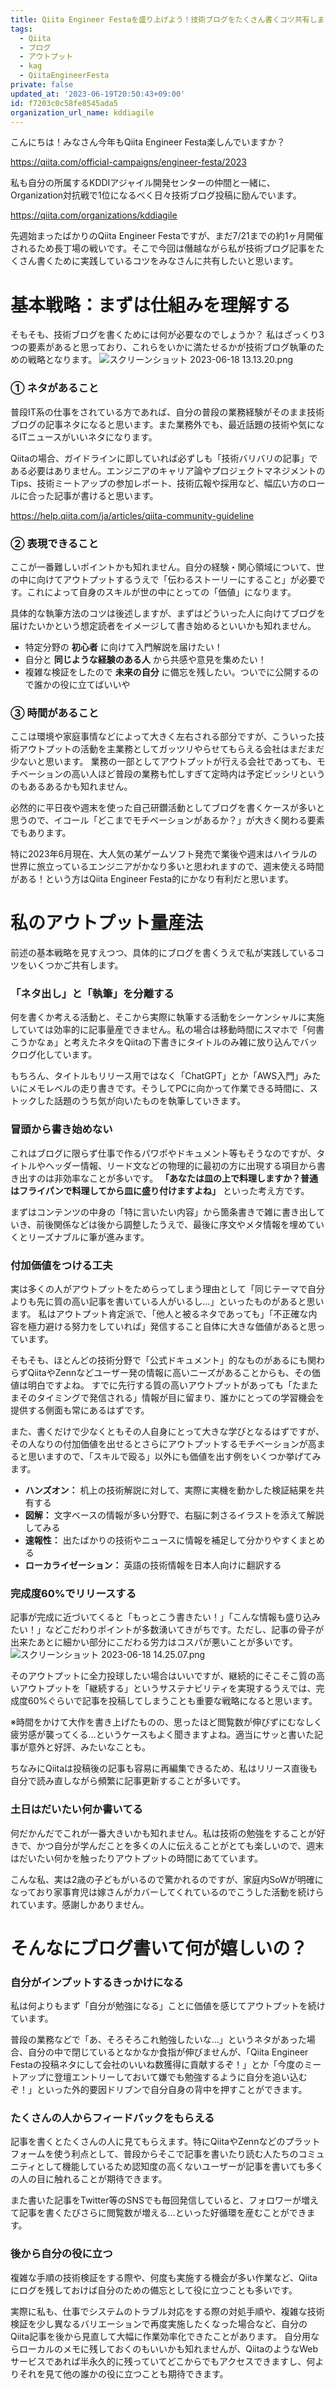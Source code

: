 ```yaml
---
title: Qiita Engineer Festaを盛り上げよう！技術ブログをたくさん書くコツ共有します
tags:
  - Qiita
  - ブログ
  - アウトプット
  - kag
  - QiitaEngineerFesta
private: false
updated_at: '2023-06-19T20:50:43+09:00'
id: f7203c0c58fe8545ada5
organization_url_name: kddiagile
---
```

こんにちは！みなさん今年もQiita Engineer Festa楽しんでいますか？

https://qiita.com/official-campaigns/engineer-festa/2023

私も自分の所属するKDDIアジャイル開発センターの仲間と一緒に、Organization対抗戦で1位になるべく日々技術ブログ投稿に励んでいます。

https://qiita.com/organizations/kddiagile

先週始まったばかりのQiita Engineer Festaですが、まだ7/21までの約1ヶ月開催されるため長丁場の戦いです。そこで今回は僭越ながら私が技術ブログ記事をたくさん書くために実践しているコツをみなさんに共有したいと思います。


# 基本戦略：まずは仕組みを理解する

そもそも、技術ブログを書くためには何が必要なのでしょうか？
私はざっくり3つの要素があると思っており、これらをいかに満たせるかが技術ブログ執筆のための戦略となります。
![スクリーンショット 2023-06-18 13.13.20.png](https://qiita-image-store.s3.ap-northeast-1.amazonaws.com/0/1633856/ebd8f05d-a282-b65b-13c5-b6dc570f5030.png)


### ① ネタがあること
普段IT系の仕事をされている方であれば、自分の普段の業務経験がそのまま技術ブログの記事ネタになると思います。また業務外でも、最近話題の技術や気になるITニュースがいいネタになります。

Qiitaの場合、ガイドラインに即していれば必ずしも「技術バリバリの記事」である必要はありません。エンジニアのキャリア論やプロジェクトマネジメントのTips、技術ミートアップの参加レポート、技術広報や採用など、幅広い方のロールに合った記事が書けると思います。

https://help.qiita.com/ja/articles/qiita-community-guideline


### ② 表現できること
ここが一番難しいポイントかも知れません。自分の経験・関心領域について、世の中に向けてアウトプットするうえで「伝わるストーリーにすること」が必要です。これによって自身のスキルが世の中にとっての「価値」になります。

具体的な執筆方法のコツは後述しますが、まずはどういった人に向けてブログを届けたいかという想定読者をイメージして書き始めるといいかも知れません。

- 特定分野の **初心者** に向けて入門解説を届けたい！
- 自分と **同じような経験のある人** から共感や意見を集めたい！
- 複雑な検証をしたので **未来の自分** に備忘を残したい。ついでに公開するので誰かの役に立てばいいや


### ③ 時間があること
ここは環境や家庭事情などによって大きく左右される部分ですが、こういった技術アウトプットの活動を主業務としてガッツリやらせてもらえる会社はまだまだ少ないと思います。
業務の一部としてアウトプットが行える会社であっても、モチベーションの高い人ほど普段の業務も忙しすぎて定時内は予定ビッシリというのもあるあるかも知れません。

必然的に平日夜や週末を使った自己研鑽活動としてブログを書くケースが多いと思うので、イコール「どこまでモチベーションがあるか？」が大きく関わる要素でもあります。

特に2023年6月現在、大人気の某ゲームソフト発売で業後や週末はハイラルの世界に旅立っているエンジニアがかなり多いと思われますので、週末使える時間がある！という方はQiita Engineer Festa的にかなり有利だと思います。


# 私のアウトプット量産法

前述の基本戦略を見すえつつ、具体的にブログを書くうえで私が実践しているコツをいくつかご共有します。


### 「ネタ出し」と「執筆」を分離する
何を書くか考える活動と、そこから実際に執筆する活動をシーケンシャルに実施していては効率的に記事量産できません。私の場合は移動時間にスマホで「何書こうかなぁ」と考えたネタをQiitaの下書きにタイトルのみ雑に放り込んでバックログ化しています。

もちろん、タイトルもリリース用ではなく「ChatGPT」とか「AWS入門」みたいにメモレベルの走り書きです。そうしてPCに向かって作業できる時間に、ストックした話題のうち気が向いたものを執筆していきます。


### 冒頭から書き始めない
これはブログに限らず仕事で作るパワポやドキュメント等もそうなのですが、タイトルやヘッダー情報、リード文などの物理的に最初の方に出現する項目から書き出すのは非効率なことが多いです。
**「あなたは皿の上で料理しますか？普通はフライパンで料理してから皿に盛り付けますよね」** といった考え方です。

まずはコンテンツの中身の「特に言いたい内容」から箇条書きで雑に書き出していき、前後関係などは後から調整したうえで、最後に序文やメタ情報を埋めていくとリーズナブルに筆が進みます。


### 付加価値をつける工夫
実は多くの人がアウトプットをためらってしまう理由として「同じテーマで自分よりも先に質の高い記事を書いている人がいるし…」といったものがあると思います。
私はアウトプット肯定派で、「他人と被るネタであっても」「不正確な内容を極力避ける努力をしていれば」発信すること自体に大きな価値があると思っています。

そもそも、ほとんどの技術分野で「公式ドキュメント」的なものがあるにも関わらずQiitaやZennなどユーザー発の情報に高いニーズがあることからも、その価値は明白ですよね。
すでに先行する質の高いアウトプットがあっても「たまたまそのタイミングで発信される」情報が目に留まり、誰かにとっての学習機会を提供する側面も常にあるはずです。

また、書くだけで少なくともその人自身にとって大きな学びとなるはずですが、その人なりの付加価値を出せるとさらにアウトプットするモチベーションが高まると思いますので、「スキルで殴る」以外にも価値を出す例をいくつか挙げてみます。

- **ハンズオン：** 机上の技術解説に対して、実際に実機を動かした検証結果を共有する
- **図解：** 文字ベースの情報が多い分野で、右脳に刺さるイラストを添えて解説してみる
- **速報性：** 出たばかりの技術やニュースに情報を補足して分かりやすくまとめる
- **ローカライゼーション：** 英語の技術情報を日本人向けに翻訳する


### 完成度60%でリリースする
記事が完成に近づいてくると「もっとこう書きたい！」「こんな情報も盛り込みたい！」などこだわりポイントが多数湧いてきがちです。ただし、記事の骨子が出来たあとに細かい部分にこだわる労力はコスパが悪いことが多いです。
![スクリーンショット 2023-06-18 14.25.07.png](https://qiita-image-store.s3.ap-northeast-1.amazonaws.com/0/1633856/9515a1df-335f-1d04-2874-391c663d3c54.png)

そのアウトプットに全力投球したい場合はいいですが、継続的にそこそこ質の高いアウトプットを「継続する」というサステナビリティを実現するうえでは、完成度60%ぐらいで記事を投稿してしまうことも重要な戦略になると思います。

※時間をかけて大作を書き上げたものの、思ったほど閲覧数が伸びずにむなしく疲労感が襲ってくる…というケースもよく聞きますよね。適当にサッと書いた記事が意外と好評、みたいなことも。

ちなみにQiitaは投稿後の記事も容易に再編集できるため、私はリリース直後も自分で読み直しながら頻繁に記事更新することが多いです。


### 土日はだいたい何か書いてる
何だかんだでこれが一番大きいかも知れません。私は技術の勉強をすることが好きで、かつ自分が学んだことを多くの人に伝えることがとても楽しいので、週末はだいたい何かを触ったりアウトプットの時間にあてています。

こんな私、実は2歳の子どもがいるので驚かれるのですが、家庭内SoWが明確になっており家事育児は嫁さんがカバーしてくれているのでこうした活動を続けられています。感謝しかありません。


# そんなにブログ書いて何が嬉しいの？

### 自分がインプットするきっかけになる
私は何よりもまず「自分が勉強になる」ことに価値を感じてアウトプットを続けています。

普段の業務などで「あ、そろそろこれ勉強したいな…」というネタがあった場合、自分の中で閉じているとなかなか食指が伸びませんが、「Qiita Engineer Festaの投稿ネタにして会社のいいね数獲得に貢献するぞ！」とか「今度のミートアップに登壇エントリーしておいて嫌でも勉強するように自分を追い込むぞ！」といった外的要因ドリブンで自分自身の背中を押すことができます。


### たくさんの人からフィードバックをもらえる
記事を書くとたくさんの人に見てもらえます。特にQiitaやZennなどのプラットフォームを使う利点として、普段からそこで記事を書いたり読む人たちのコミュニティとして機能しているため認知度の高くないユーザーが記事を書いても多くの人の目に触れることが期待できます。

また書いた記事をTwitter等のSNSでも毎回発信していると、フォロワーが増えて記事を書くたびさらに閲覧数が増える…といった好循環を産むことができます。


### 後から自分の役に立つ
複雑な手順の技術検証をする際や、何度も実施する機会が多い作業など、Qiitaにログを残しておけば自分のための備忘として役に立つことも多いです。

実際に私も、仕事でシステムのトラブル対応をする際の対処手順や、複雑な技術検証を少し異なるバリエーションで再度実施したくなった場合など、自分のQiita記事を後から見直して大幅に作業効率化できたことがあります。
自分用ならローカルのメモに残しておくのもいいかも知れませんが、QiitaのようなWebサービスであれば半永久的に残っていてどこからでもアクセスできますし、何よりそれを見て他の誰かの役に立つことも期待できます。
